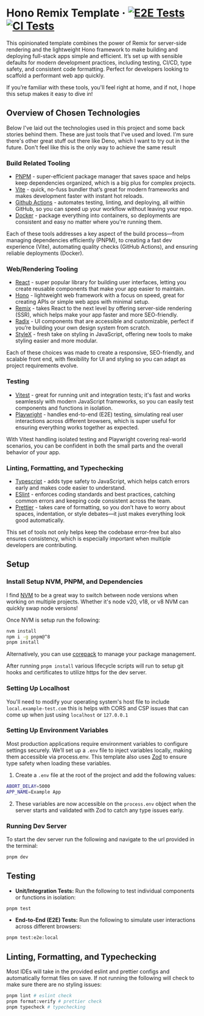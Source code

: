 # Hono Remix Template &middot; [![E2E Tests](https://github.com/prests/hono-remix-template/actions/workflows/e2e.yaml/badge.svg?branch=main&event=push)](https://github.com/prests/hono-remix-template/actions/workflows/e2e.yaml?query=branch:main+event:push) [![CI Tests](https://github.com/prests/hono-remix-template/actions/workflows/ci.yaml/badge.svg?branch=main)](https://github.com/prests/hono-remix-template/actions/workflows/ci.yaml?query=branch:main+event:push)

This opinionated template combines the power of Remix for server-side rendering and the lightweight Hono framework to
make building and deploying full-stack apps simple and efficient. It’s set up with sensible defaults for modern
development practices, including testing, CI/CD, type safety, and consistent code formatting. Perfect for developers
looking to scaffold a performant web app quickly.

If you’re familiar with these tools, you'll feel right at home, and if not, I hope this setup makes it easy to dive in!

## Overview of Chosen Technologies

Below I've laid out the technologies used in this project and some back stories behind them. These are just tools that
I've used and loved. I'm sure there's other great stuff out there like Deno, which I want to try out in the future.
Don't feel like this is the only way to achieve the same result

### Build Related Tooling

- [PNPM](https://pnpm.io/) - super-efficient package manager that saves space and helps keep dependencies organized,
  which is a big plus for complex projects.
- [Vite](https://vite.dev/) - quick, no-fuss bundler that’s great for modern frameworks and makes development faster
  with instant hot reloads.
- [Github Actions](https://github.com/features/actions) - automates testing, linting, and deploying, all within GitHub,
  so you can speed up your workflow without leaving your repo.
- [Docker](https://www.docker.com/) - package everything into containers, so deployments are consistent and easy no
  matter where you're running them.

Each of these tools addresses a key aspect of the build process—from managing dependencies efficiently (PNPM), to
creating a fast dev experience (Vite), automating quality checks (GitHub Actions), and ensuring reliable deployments
(Docker).

### Web/Rendering Tooling

- [React](https://react.dev/) - super popular library for building user interfaces, letting you create reusable
  components that make your app easier to maintain.
- [Hono](https://hono.dev/) - lightweight web framework with a focus on speed, great for creating APIs or simple web
  apps with minimal setup.
- [Remix](https://remix.run/) - takes React to the next level by offering server-side rendering (SSR), which helps make
  your app faster and more SEO-friendly.
- [Radix](https://www.radix-ui.com/primitives) - UI components that are accessible and customizable, perfect if you’re
  building your own design system from scratch.
- [StyleX](https://stylexjs.com/docs/learn/) - fresh take on styling in JavaScript, offering new tools to make styling
  easier and more modular.

Each of these choices was made to create a responsive, SEO-friendly, and scalable front end, with flexibility for UI and
styling so you can adapt as project requirements evolve.

### Testing

- [Vitest](https://vitest.dev/) - great for running unit and integration tests; it's fast and works seamlessly with
  modern JavaScript frameworks, so you can easily test components and functions in isolation.
- [Playwright](https://playwright.dev/) - handles end-to-end (E2E) testing, simulating real user interactions across
  different browsers, which is super useful for ensuring everything works together as expected.

With Vitest handling isolated testing and Playwright covering real-world scenarios, you can be confident in both the
small parts and the overall behavior of your app.

### Linting, Formatting, and Typechecking

- [Typescript](https://www.typescriptlang.org/) - adds type safety to JavaScript, which helps catch errors early and
  makes code easier to understand.
- [ESlint](https://eslint.org/) - enforces coding standards and best practices, catching common errors and keeping code
  consistent across the team.
- [Prettier](https://prettier.io/) - takes care of formatting, so you don’t have to worry about spaces, indentation, or
  style debates—it just makes everything look good automatically.

This set of tools not only helps keep the codebase error-free but also ensures consistency, which is especially
important when multiple developers are contributing.

## Setup

### Install Setup NVM, PNPM, and Dependencies

I find [NVM](https://github.com/nvm-sh/nvm) to be a great way to switch between node versions when working on multiple
projects. Whether it's node v20, v18, or v8 NVM can quickly swap node versions!

Once NVM is setup run the following:

```sh
nvm install
npm i -g pnpm@^8
pnpm install
```

Alternatively, you can use [corepack](https://github.com/nodejs/corepack) to manage your package management.

After running `pnpm install` various lifecycle scripts will run to setup git hooks and certificates to utilize https for
the dev server.

### Setting Up Localhost

You'll need to modify your operating system's host file to include `local.example-test.com` this is helps with CORS and
CSP issues that can come up when just using `localhost` or `127.0.0.1`

### Setting Up Environment Variables

Most production applications require environment variables to configure settings securely. We’ll set up a `.env` file to
inject variables locally, making them accessible via process.env. This template also uses [Zod](https://zod.dev/) to
ensure type safety when loading these variables.

1. Create a `.env` file at the root of the project and add the following values:

```sh
ABORT_DELAY=5000
APP_NAME=Example App
```

2. These variables are now accessible on the `process.env` object when the server starts and validated with Zod to catch
   any type issues early.

### Running Dev Server

To start the dev server run the following and navigate to the url provided in the terminal:

```sh
pnpm dev
```

## Testing

- **Unit/Integration Tests:** Run the following to test individual components or functions in isolation:

```sh
pnpm test
```

- **End-to-End (E2E) Tests:** Run the following to simulate user interactions across different browsers:

```sh
pnpm test:e2e:local
```

## Linting, Formatting, and Typechecking

Most IDEs will take in the provided eslint and prettier configs and automatically format files on save. If not running
the following will check to make sure there are no styling issues:

```sh
pnpm lint # eslint check
pnpm format:verify # prettier check
pnpm typecheck # typechecking
```
